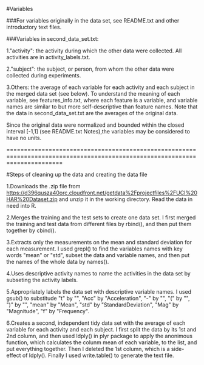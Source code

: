 #Variables

###For variables originally in the data set, see README.txt and other introductory text files.

###Variables in second_data_set.txt:

1."activity": the activity during which the other data were collected. All activities are in activity_labels.txt.

2."subject": the subject, or person, from whom the other data were collected during experiments.

3.Others: the average of each variable for each activity and each subject in the merged data set (see below). To understand the meaning of each variable, see features_info.txt, where each feature is a variable, and variable names are similar to but more self-descriptive than feature names. Note that the data in second_data_set.txt are the averages of the original data.

Since the original data were normalized and bounded within the closed interval [-1,1] (see README.txt Notes),the variables may be considered to have no units.

============================================================================================================================

#Steps of cleaning up the data and creating the data file

1.Downloads the .zip file from https://d396qusza40orc.cloudfront.net/getdata%2Fprojectfiles%2FUCI%20HAR%20Dataset.zip and unzip it in the working directory. Read the data in need into R.

2.Merges the training and the test sets to create one data set. I first merged the training and test data from different files by rbind(), and then put them together by cbind().

3.Extracts only the measurements on the mean and standard deviation for each measurement. I used grepl() to find the variables names with key words "mean" or "std", subset the data and variable names, and then put the names of the whole data by names().

4.Uses descriptive activity names to name the activities in the data set by subseting the activity labels.

5.Appropriately labels the data set with descriptive variable names. I used gsub() to substitude "t" by "", "Acc" by "Acceleration", "-" by "", "(" by "", ")" by "", "mean" by "Mean", "std" by "StandardDeviation", "Mag" by "Magnitude", "f" by "Frequency".

6.Creates a second, independent tidy data set with the average of each variable for each activity and each subject. I first split the data by its 1st and 2nd column, and then used ldply() in plyr package to apply the anonimous function, which calculates the colunm mean of each variable, to the list, and put everything together. Then I deleted the 1st column, which is a side-effect of ldply(). Finally I used write.table() to generate the text file.

